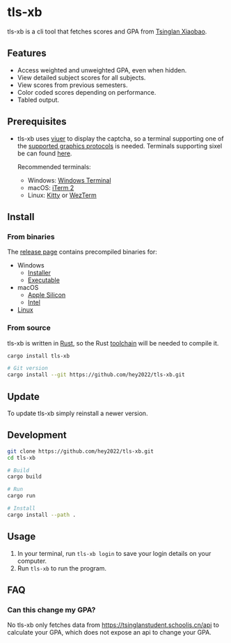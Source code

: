 # tls-xb

tls-xb is a cli tool that fetches scores and GPA from [Tsinglan Xiaobao](https://tsinglanstudent.schoolis.cn).

## Features

- Access weighted and unweighted GPA, even when hidden.
- View detailed subject scores for all subjects.
- View scores from previous semesters.
- Color coded scores depending on performance.
- Tabled output.

## Prerequisites

- tls-xb uses [viuer](https://github.com/atanunq/viuer) to display the captcha,
  so a terminal supporting one of the [supported graphics protocols](https://docs.rs/crate/viuer/latest)
  is needed. Terminals supporting sixel be can found [here](https://www.arewesixelyet.com).

  Recommended terminals:
  - Windows: [Windows Terminal](https://github.com/microsoft/terminal)
  - macOS: [iTerm 2](https://iterm2.com/)
  - Linux: [Kitty](https://sw.kovidgoyal.net/kitty) or [WezTerm](https://wezfurlong.org/wezterm)

## Install

### From binaries

The [release page](https://github.com/hey2022/tls-xb/releases) contains
precompiled binaries for:

- Windows
   - [Installer](https://github.com/hey2022/tls-xb/releases/latest/download/tls-xb-x86_64-pc-windows-msvc.msi)
   - [Executable](https://github.com/hey2022/tls-xb/releases/download/v0.3.6/tls-xb-x86_64-pc-windows-msvc.zip)
   <!-- should be modified after each release -->
- macOS
   - [Apple Silicon](https://github.com/hey2022/tls-xb/releases/latest/download/tls-xb-aarch64-apple-darwin.tar.xz)
   - [Intel](https://github.com/hey2022/tls-xb/releases/latest/download/tls-xb-x86_64-apple-darwin.tar.xz)
- [Linux](https://github.com/hey2022/tls-xb/releases/latest/download/tls-xb-x86_64-unknown-linux-gnu.tar.xz)

### From source

tls-xb is written in [Rust](https://www.rust-lang.org),
so the Rust [toolchain](https://rustup.rs) will be needed to compile it.

``` sh
cargo install tls-xb

# Git version
cargo install --git https://github.com/hey2022/tls-xb.git
```

## Update

To update tls-xb simply reinstall a newer version.

## Development

``` sh
git clone https://github.com/hey2022/tls-xb.git
cd tls-xb

# Build
cargo build

# Run
cargo run

# Install
cargo install --path .
```

## Usage

1. In your terminal, run `tls-xb login` to save your login details on your computer.
1. Run `tls-xb` to run the program.

## FAQ

### Can this change my GPA?

No tls-xb only fetches data from <https://tsinglanstudent.schoolis.cn/api>
to calculate your GPA, which does not expose an api to change your GPA.
